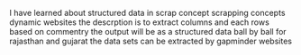 I have learned about structured data in scrap concept scrapping concepts dynamic websites the descrption is to extract columns and each rows based on commentry the output will be as a structured data ball by ball for rajasthan and gujarat the data sets can be extracted by gapminder websites
